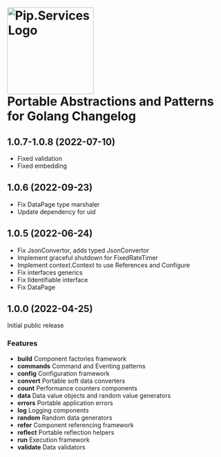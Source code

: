# <img src="https://uploads-ssl.webflow.com/5ea5d3315186cf5ec60c3ee4/5edf1c94ce4c859f2b188094_logo.svg" alt="Pip.Services Logo" width="200"> <br/> Portable Abstractions and Patterns for Golang Changelog

## <a name="1.0.7-1.0.8"></a> 1.0.7-1.0.8 (2022-07-10)

- Fixed validation
- Fixed embedding

## <a name="1.0.6"></a> 1.0.6 (2022-09-23)

- Fix DataPage type marshaler
- Update dependency for uid

## <a name="1.0.5"></a> 1.0.5 (2022-06-24)

- Fix JsonConvertor, adds typed JsonConvertor
- Implement graceful shutdown for FixedRateTimer
- Implement context.Context to use References and Configure
- Fix interfaces generics
- Fix IIdentifiable interface
- Fix DataPage

## <a name="1.0.0"></a> 1.0.0 (2022-04-25)

Initial public release

### Features

* **build** Component factories framework
* **commands** Command and Eventing patterns
* **config** Configuration framework
* **convert** Portable soft data converters
* **count** Performance counters components
* **data** Data value objects and random value generators
* **errors** Portable application errors
* **log** Logging components
* **random** Random data generators
* **refer** Component referencing framework
* **reflect** Portable reflection helpers
* **run** Execution framework
* **validate** Data validators
